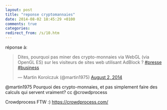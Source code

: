 ```yaml
---
layout: post
title: "reponse cryptomannaies"
date: 2014-08-02 18:45:29 +0100
comments: true
categories: 
redirect_from: /s/10.htm
---
```

réponse à:

<blockquote class="twitter-tweet" lang="en"><p>Dites, pourquoi pas miner des crypto-monnaies via WebGL (via OpenGL ES) sur les visiteurs de sites web utilisant AdBlock ? <a href="https://twitter.com/hashtag/presse?src=hash">#presse</a> <a href="https://twitter.com/hashtag/business?src=hash">#business</a></p>&mdash; Martin Korolczuk (@martin1975) <a href="https://twitter.com/martin1975/statuses/495623351533334528">August 2, 2014</a></blockquote>
<script async src="//platform.twitter.com/widgets.js" charset="utf-8"></script>

@martin1975 Pourquoi des crypto-monnaies, et pas simplement faire des calculs qui servent vraiment? cc @crowdprocess
<!-- more -->
Crowdprocess FTW :)
https://crowdprocess.com/ 
